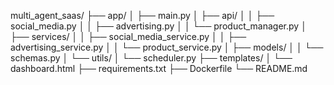 multi_agent_saas/
├── app/
│   ├── main.py
│   ├── api/
│   │   ├── social_media.py
│   │   ├── advertising.py
│   │   └── product_manager.py
│   ├── services/
│   │   ├── social_media_service.py
│   │   ├── advertising_service.py
│   │   └── product_service.py
│   ├── models/
│   │   └── schemas.py
│   └── utils/
│       └── scheduler.py
├── templates/
│   └── dashboard.html
├── requirements.txt
├── Dockerfile
└── README.md
